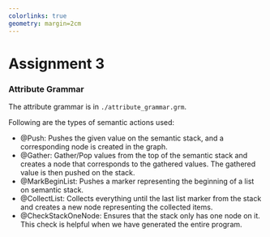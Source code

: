 ```yaml
---
colorlinks: true
geometry: margin=2cm
---
```



# Assignment 3

### Attribute Grammar
The attribute grammar is in `./attribute_grammar.grm`.

Following are the types of semantic actions used:

- @Push: Pushes the given value on the semantic stack, and a corresponding node is created in the graph.
- @Gather: Gather/Pop values from the top of the semantic stack and creates a node that corresponds to the gathered values.
The gathered value is then pushed on the stack.
- @MarkBeginList: Pushes a marker representing the beginning of a list on semantic stack.
- @CollectList: Collects everything until the last list marker from the stack and creates a new node representing the collected items.
- @CheckStackOneNode: Ensures that the stack only has one node on it. This check is helpful when we have generated the entire program.